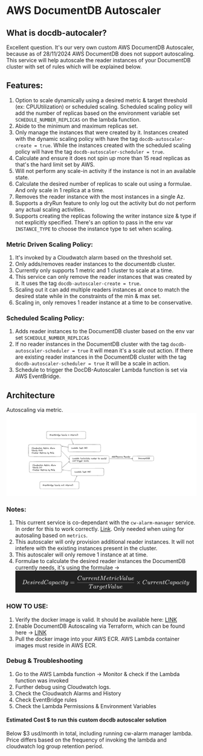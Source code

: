 # AWS DocumentDB Autoscaler

## What is docdb-autocaler?
Excellent question. It's our very own custom AWS DocumentDB Autoscaler, because as of 28/11/2024 AWS DocumentDB does not support autoscaling.
This service will help autoscale the reader instances of your DocumentDB cluster with set of rules which will be explained below.

## Features:
1. Option to scale dynamically using a desired metric & target threshold (ex: CPUUtilization) or scheduled scaling. Scheduled scaling policy will add the number of replicas based on the environment variable set `SCHEDULE_NUMBER_REPLICAS` on the lambda function.
2. Abide to the minimum and maximum replicas set.
3. Only manage the instances that were created by it. Instances created with the dynamic scaling policy with have the tag `docdb-autoscaler-create = true`. While the instances created with the scheduled scaling policy will have the tag `docdb-autoscaler-scheduler = true`.
4. Calculate and ensure it does not spin up more than 15 read replicas as that's the hard limit set by AWS.
5. Will not perform any scale-in activity if the instance is not in an available state.
6. Calculate the desired number of replicas to scale out using a formulae. And only scale in 1 replica at a time.
7. Removes the reader instance with the most instances in a single Az.
8. Supports a dryRun feature to only log out the activity but do not perform any actual scaling activities.
9. Supports creating the replicas following the writer instance size & type if not explicitly specified. There's an option to pass in the env var `INSTANCE_TYPE` to choose the instance type to set when scaling.

### Metric Driven Scaling Policy:
1. It's invoked by a Cloudwatch alarm based on the threshold set.
2. Only adds/removes reader instances to the documentdb cluster.
3. Currently only supports 1 metric and 1 cluster to scale at a time.
4. This service can only remove the reader instances that was created by it. It uses the tag `docdb-autoscaler-create = true`.
5. Scaling out it can add multiple readers instances at once to match the desired state while in the constraints of the min & max set.
6. Scaling in, only removes 1 reader instance at a time to be conservative.

### Scheduled Scaling Policy:
1. Adds reader instances to the DocumentDB cluster based on the env var set `SCHEDULE_NUMBER_REPLICAS`
2. If no reader instances in the DocumentDB cluster with the tag `docdb-autoscaler-scheduler = true` it will mean it's a scale out action.
If there are existing reader instances in the DocumentDB cluster with the tag `docdb-autoscaler-scheduler = true` it will be a scale in action.
3. Schedule to trigger the DocDB-Autoscaler Lambda function is set via AWS EventBridge.

## Architecture
Autoscaling via metric.
![Architecture Diagram](docdb-autoscaler-arch.png)

### Notes:
1. This current service is co-dependant with the `cw-alarm-manager` service. In order for this to work correctly. [Link](https://github.com/cheelim1/cw-alarm-manager). Only needed when using for autosaling based on `metrics`.
2. This autoscaler will only provision additional reader instances. It will not intefere with the existing instances present in the cluster.
3. This autoscaler will only remove 1 instance at at time.
4. Formulae to calculate the desired reader instances the DocumentDB currently needs, it's using the formulae -> ![Formulae](desiredFormulae.png)

### HOW TO USE:
1. Verify the docker image is valid. It should be available here: [LINK](https://github.com/cheelim1/docdb-autoscaler/pkgs/container/docdb-autoscaler)
2. Enable DocumentDB Autoscaling via Terraform, which can be found here -> [LINK](https://github.com/cheelim1/docdb-autoscaler/tree/main/infrastructure/examples)
3. Pull the docker image into your AWS ECR. AWS Lambda container images must reside in AWS ECR.

### Debug & Troubleshooting
1. Go to the AWS Lambda function -> Monitor & check if the Lambda function was invoked
2. Further debug using Cloudwatch logs.
3. Check the Cloudwatch Alarms and History
4. Check EventBridge rules
5. Check the Lambda Permissions & Environment Variables 

#### Estimated Cost $ to run this custom docdb autoscaler solution
Below $3 usd/month in total, including running cw-alarm manager lambda. 
Price differs based on the frequency of invoking the lambda and cloudwatch log group retention period.